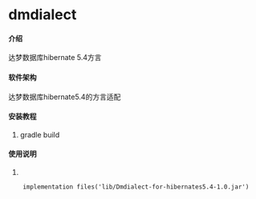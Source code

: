 # dmdialect

#### 介绍
达梦数据库hibernate 5.4方言

#### 软件架构
达梦数据库hibernate5.4的方言适配


#### 安装教程

1.  gradle build

#### 使用说明

1.  
```
    implementation files('lib/Dmdialect-for-hibernates5.4-1.0.jar')
```